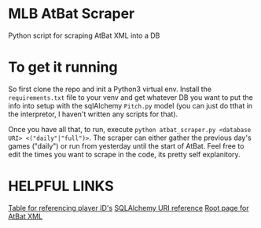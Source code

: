 # MLB AtBat Scraper 
Python script for scraping AtBat XML into a DB

# To get it running

So first clone the repo and init a Python3 virtual env. Install the `requirements.txt` file to your venv and get whatever DB you want to put the info into setup with the sqlAlchemy `Pitch.py` model (you can just do tthat in the interpretor, I haven't written any scripts for that). 

Once you have all that, to run, execute `python atbat_scraper.py <database URI> <("daily"|"full")>`. The scraper can either gather the previous day's games ("daily") or run from yesterday until the start of AtBat. Feel free to edit the times you want to scrape in the code, its pretty self explanitory.  

# HELPFUL LINKS

[Table for referencing player ID's](http://crunchtimebaseball.com/baseball_map.html)
[SQLAlchemy URI reference](https://docs.sqlalchemy.org/en/13/core/engines.html)
[Root page for AtBat XML](https://gd2.mlb.com/components/game/mlb/)
